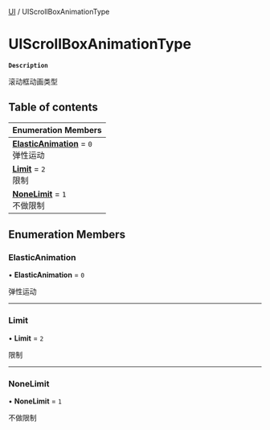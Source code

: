 [UI](../modules/UI.UI.md) / UIScrollBoxAnimationType

# UIScrollBoxAnimationType <Badge type="tip" text="Enumeration" /> 

**`Description`**

滚动框动画类型

## Table of contents

| Enumeration Members |
| :-----|
| **[ElasticAnimation](UI.UIScrollBoxAnimationType.md#elasticanimation)** = ``0`` <br> 弹性运动|
| **[Limit](UI.UIScrollBoxAnimationType.md#limit)** = ``2`` <br> 限制|
| **[NoneLimit](UI.UIScrollBoxAnimationType.md#nonelimit)** = ``1`` <br> 不做限制|

## Enumeration Members

### ElasticAnimation  

• **ElasticAnimation** = ``0``

弹性运动

___

### Limit  

• **Limit** = ``2``

限制

___

### NoneLimit  

• **NoneLimit** = ``1``

不做限制
